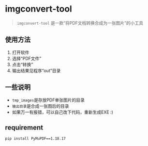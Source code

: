 # imgconvert-tool

> `imgconvert-tool` 是一款“将PDF文档转换合成为一张图片”的小工具

## 使用方法

1. 打开软件
2. 选择“PDF文件”
3. 点击“转换”
4. 输出结果见程序“out”目录

## 一些说明

* `tmp_images`是存放PDF单张图片的目录
* `输出目录`是合成一张图后的目录
* 如果万一有报错，可以自己改下代码，重新生成EXE :)

## requirement

```shell
pip install PyMuPDF==1.18.17
```
